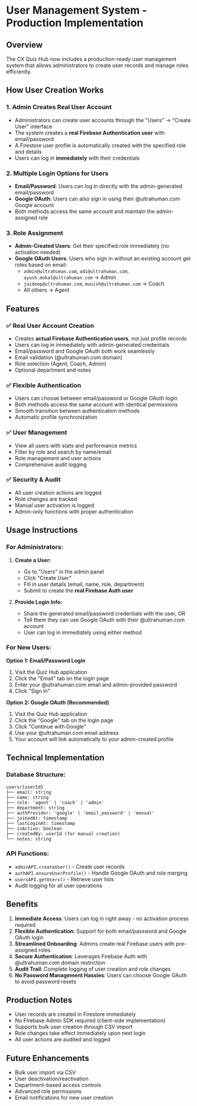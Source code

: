 # User Management System - Production Implementation

## Overview
The CX Quiz Hub now includes a production-ready user management system that allows administrators to create user records and manage roles efficiently.

## How User Creation Works

### 1. Admin Creates Real User Account
- Administrators can create user accounts through the "Users" → "Create User" interface
- The system creates a **real Firebase Authentication user** with email/password
- A Firestore user profile is automatically created with the specified role and details
- Users can log in **immediately** with their credentials

### 2. Multiple Login Options for Users
- **Email/Password**: Users can log in directly with the admin-generated email/password
- **Google OAuth**: Users can also sign in using their @ultrahuman.com Google account
- Both methods access the same account and maintain the admin-assigned role

### 3. Role Assignment
- **Admin-Created Users**: Get their specified role immediately (no activation needed)
- **Google OAuth Users**: Users who sign in without an existing account get roles based on email:
  - `admin@ultrahuman.com`, `adi@ultrahuman.com`, `ayush.mokal@ultrahuman.com` → Admin
  - `jaideep@ultrahuman.com`, `munish@ultrahuman.com` → Coach
  - All others → Agent

## Features

### ✅ **Real User Account Creation**
- Creates **actual Firebase Authentication users**, not just profile records
- Users can log in immediately with admin-generated credentials
- Email/password and Google OAuth both work seamlessly
- Email validation (@ultrahuman.com domain)
- Role selection (Agent, Coach, Admin)
- Optional department and notes

### ✅ **Flexible Authentication**
- Users can choose between email/password or Google OAuth login
- Both methods access the same account with identical permissions
- Smooth transition between authentication methods
- Automatic profile synchronization

### ✅ **User Management**
- View all users with stats and performance metrics
- Filter by role and search by name/email
- Role management and user actions
- Comprehensive audit logging

### ✅ **Security & Audit**
- All user creation actions are logged
- Role changes are tracked
- Manual user activation is logged
- Admin-only functions with proper authentication

## Usage Instructions

### For Administrators:
1. **Create a User:**
   - Go to "Users" in the admin panel
   - Click "Create User"
   - Fill in user details (email, name, role, department)
   - Submit to create the **real Firebase Auth user**

2. **Provide Login Info:**
   - Share the generated email/password credentials with the user, OR
   - Tell them they can use Google OAuth with their @ultrahuman.com account
   - User can log in immediately using either method

### For New Users:
**Option 1: Email/Password Login**
1. Visit the Quiz Hub application
2. Click the "Email" tab on the login page
3. Enter your @ultrahuman.com email and admin-provided password
4. Click "Sign In"

**Option 2: Google OAuth (Recommended)**
1. Visit the Quiz Hub application
2. Click the "Google" tab on the login page
3. Click "Continue with Google"
4. Use your @ultrahuman.com email address
5. Your account will link automatically to your admin-created profile

## Technical Implementation

### Database Structure:
```
users/{userId}
├── email: string
├── name: string
├── role: 'agent' | 'coach' | 'admin'
├── department: string
├── authProvider: 'google' | 'email_password' | 'manual'
├── joinedAt: timestamp
├── lastLoginAt: timestamp
├── isActive: boolean
├── createdBy: userId (for manual creation)
└── notes: string
```

### API Functions:
- `adminAPI.createUser()` - Create user records
- `authAPI.ensureUserProfile()` - Handle Google OAuth and role merging
- `usersAPI.getUsers()` - Retrieve user lists
- Audit logging for all user operations

## Benefits

1. **Immediate Access**: Users can log in right away - no activation process required
2. **Flexible Authentication**: Support for both email/password and Google OAuth login
3. **Streamlined Onboarding**: Admins create real Firebase users with pre-assigned roles
4. **Secure Authentication**: Leverages Firebase Auth with @ultrahuman.com domain restriction
5. **Audit Trail**: Complete logging of user creation and role changes
6. **No Password Management Hassles**: Users can choose Google OAuth to avoid password resets

## Production Notes

- User records are created in Firestore immediately
- No Firebase Admin SDK required (client-side implementation)
- Supports bulk user creation through CSV import
- Role changes take effect immediately upon next login
- All user actions are audited and logged

## Future Enhancements

- Bulk user import via CSV
- User deactivation/reactivation
- Department-based access controls
- Advanced role permissions
- Email notifications for new user creation
